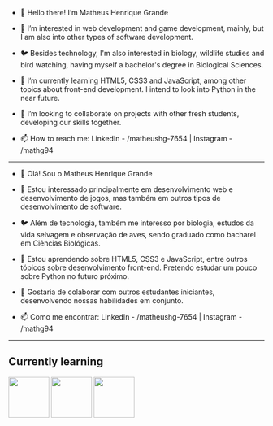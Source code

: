 - 👋 Hello there! I’m Matheus Henrique Grande

- 👀 I’m interested in web development and game development, mainly, but I am also into other types of software development.
- 🐦 Besides technology, I'm also interested in biology, wildlife studies and bird watching, having myself a bachelor's degree in Biological Sciences.
- 🌱 I’m currently learning HTML5, CSS3 and JavaScript, among other topics about front-end development. I intend to look into Python in the near future.
- 💞️ I’m looking to collaborate on projects with other fresh students, developing our skills together.
- 📫 How to reach me: LinkedIn - /matheushg-7654 | Instagram - /mathg94

---

- 👋 Olá! Sou o Matheus Henrique Grande

- 👀 Estou interessado principalmente em desenvolvimento web e desenvolvimento de jogos, mas também em outros tipos de desenvolvimento de software.
- 🐦 Além de tecnologia, também me interesso por biologia, estudos da vida selvagem e observação de aves, sendo graduado como bacharel em Ciências Biológicas.
- 🌱 Estou aprendendo sobre HTML5, CSS3 e JavaScript, entre outros tópicos sobre desenvolvimento front-end. Pretendo estudar um pouco sobre Python no futuro próximo.
- 💞️ Gostaria de colaborar com outros estudantes iniciantes, desenvolvendo nossas habilidades em conjunto.
- 📫 Como me encontrar: LinkedIn - /matheushg-7654 | Instagram - /mathg94

---

## Currently learning

<img style="height: 5rem; display: inline;" src="https://cdn.jsdelivr.net/gh/devicons/devicon/icons/html5/html5-plain-wordmark.svg" />
<img style="height: 5rem; display: inline;" src="https://cdn.jsdelivr.net/gh/devicons/devicon/icons/css3/css3-plain-wordmark.svg" />
<img style="height: 5rem; display: inline;" src="https://cdn.jsdelivr.net/gh/devicons/devicon/icons/javascript/javascript-plain.svg" />

<!---
MatheusHG94/MatheusHG94 is a ✨ special ✨ repository because its `README.md` (this file) appears on your GitHub profile.
You can click the Preview link to take a look at your changes.
--->
